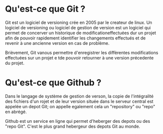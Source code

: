 # Qu'est-ce que Git ?
Git est un logiciel de versioning crée en 2005 par le createur de linux. Un logiciel de versioning ou logiciel de gestion de version est un logiciel
qui permet de concerver un historique de modificationeffectuées dur un projet afin de pouvoir rapidement identifier les changements effectués et de revenir à une ancienne version en cas de problème.

Brièvement, Git vanous permettre d'enregistrer les diffèrentes modifications effectuées sur un projet e tde pouvoir retourner à une version précedente du projet.


# Qu'est-ce que Github ?
Dans le langage de système de gestion de verson, la copie de l'intégralité des fichiers d'un rojet et de leur version située dans le serveur central est appelée un depot Git; on appelle egalement cela un "repository" ou "repo" en abrégé.

Github est un service en ligne qui permet d'heberger des depots ou des "repo Git". C'est le plus grand hebergeur des depots Git au monde.